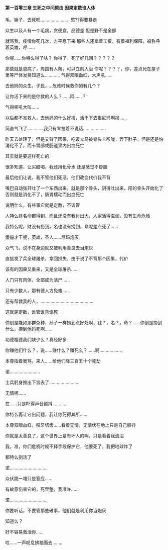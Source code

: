 #### 第一百零三章 生死之中问原由 因果定数谁人休


毛，锤子，去死吧……………………憋??得要暴走

众生以及人有一个毛病，贪便宜，品德差
但是野不是全部

就骂我，疫情你死几次，方平息下来
那些人还拿着工资，有着福利保障，被称呼着英雄，哼……

你呢……你特么得了啥？
你得了，死了好几回？？？？？

那些就是患病了，周围有人帮，可以立刻入治
你呢？？？？，你，差点死在屋子里等尸体发臭知道么…………
气得双眼血红，大声吼……

去他妈的众生，子民……危难时候救你的有几个？

让你活下来的是你救的人么？……阿……？

气得嘶吼大叫……

以后都不准救人，去他妈的什么好报，活不下去报尼玛啊报……

简直气飞了…………
我只有耷拉着不说话………………

昨天去处理了，但是又背了因果，吃饭立马被骨头卡喉咙，弄下肚子，但是还是怕消化不了，而卡胃部或肠道里内出血死亡

其实就是要这样死亡的

很多知道，让买醋喝，我还用化骨水
还是感觉不舒服

最后他们让说，我不管他们死活，他们改变代价我不背

嘴巴自动张开吐了一个东西出来，就是那个骨头，阴得吐出来，阳的骨头开始化了
否则就是消化不了，肠胃蠕动而出血死亡

说明什么，有些事它就是定数，不该管

人特么财名命都得到，而且还没有我付出大，人家活得滋润，没有生命危险

我特么呢，财没有捞到，名也没有捞到，命呢差点死了……

傻逼才干呢，英雄，圣人……尼玛炮灰。

众气飞，说不在身边就又被利用善良去当炮灰

直接发了兵全球屠杀，拿回损失，由于说了不背那个因果，代价

该有的因果又重来，又是全球屠杀……

人门只有肉体，全部成为活尸……

只有少数人，那有德人方免难……

还有帮救我的人，……………………………………

这就是定数，谁管谁背谁死

你倒是能如那群杂种，孙子一样捞到点好处啊，钱？，名？，命？……你倒是捞到什么，捞到他妈死啊……

功德福德我们缺少么？真经好多

你赚他们什么？，说……赚什么？赚死么？……啊………………

本尊指着我骂，来人……给他们降三百五十个死劫

诺……………………

士兵躬身推出下旨去了……………………

无情呢……

在……只是吓得声音颤抖…………

你特么再让它出问题，我让你死得其所……

本尊双眼血红，咬牙切齿……看着无情，无情伏在地上只是自己颤抖

你就是太善良了，这个世界上是有坏人的啊，只是看着我流泪

我，准，你们危机时候不择手段保护它，他要死了，我把地球炸了

都特么别活了

诺…………………………

众伏跪一堆只是答应……

有故意伤害它的，死里整，我准许……

诺…………………………

你要听话，不要管那些破事，他们就是利用你当炮灰

知道么？

好不容易救活你……

哎……一声叹息拂袖而去……。

